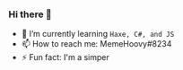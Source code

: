 ### Hi there 👋

- 🌱 I’m currently learning `Haxe, C#, and JS`
- 📫 How to reach me: MemeHoovy#8234
- ⚡ Fun fact: I'm a simper

<!--
**MemeHovy/MemeHovy** is a ✨ _special_ ✨ repository because its `README.md` (this file) appears on your GitHub profile.

Here are some ideas to get you started:

- 🔭 I’m currently working on ...
- 👯 I’m looking to collaborate on ...
- 🤔 I’m looking for help with ...
- 💬 Ask me about ...
- 😄 Pronouns: ...

-->
